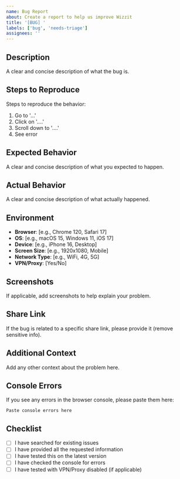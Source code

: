 ```yaml
---
name: Bug Report
about: Create a report to help us improve Wizzit
title: '[BUG] '
labels: ['bug', 'needs-triage']
assignees: ''
---
```


## Description
A clear and concise description of what the bug is.

## Steps to Reproduce
Steps to reproduce the behavior:
1. Go to '...'
2. Click on '....'
3. Scroll down to '....'
4. See error

## Expected Behavior
A clear and concise description of what you expected to happen.

## Actual Behavior
A clear and concise description of what actually happened.

## Environment
- **Browser**: [e.g., Chrome 120, Safari 17]
- **OS**: [e.g., macOS 15, Windows 11, iOS 17]
- **Device**: [e.g., iPhone 16, Desktop]
- **Screen Size**: [e.g., 1920x1080, Mobile]
- **Network Type**: [e.g., WiFi, 4G, 5G]
- **VPN/Proxy**: [Yes/No]

## Screenshots
If applicable, add screenshots to help explain your problem.

## Share Link
If the bug is related to a specific share link, please provide it (remove sensitive info).

## Additional Context
Add any other context about the problem here.

## Console Errors
If you see any errors in the browser console, please paste them here:
```
Paste console errors here
```

## Checklist
- [ ] I have searched for existing issues
- [ ] I have provided all the requested information
- [ ] I have tested this on the latest version
- [ ] I have checked the console for errors
- [ ] I have tested with VPN/Proxy disabled (if applicable) 
